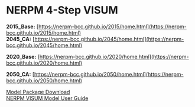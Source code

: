 # NERPM 4-Step VISUM

**2015_Base:** [https://nerpm-bcc.github.io/2015/home.html](https://nerpm-bcc.github.io/2015/home.html)  
**2045_CA:** [https://nerpm-bcc.github.io/2045/home.html](https://nerpm-bcc.github.io/2045/home.html) 

**2020_Base:** [https://nerpm-bcc.github.io/2020/home.html](https://nerpm-bcc.github.io/2020/home.html)  


**2050_CA:** [https://nerpm-bcc.github.io/2050/home.html](https://nerpm-bcc.github.io/2050/home.html) 

  
[Model Package Download](https://sites.google.com/view/nerpm/model-package-download)  
[NERPM VISUM Model User Guide](https://sites.google.com/view/nerpm)  
